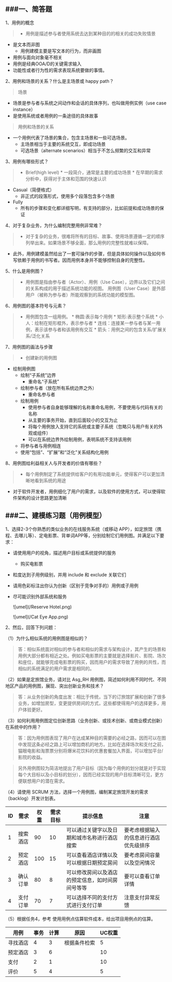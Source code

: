###一、简答题
----
1、用例的概念
>* 用例是描述参与者使用系统去达到某种目的的相关的成功失败情景
* 是文本而非图
   *  用例建模主要是写文本的行为，而非画图
* 用例与面向对象毫不相关
* 用例是经典OOA/D的关键需求输入
* 功能性或者行为性的需求表现系统要做的事情。

2、用例和场景的关系？什么是主场景或 happy path？
>场景
* 场景是参与者与系统之间动作和会话的具体序列，也叫做用例实例（use case instance）
* 是使用系统或者用例的一条途径的具体故事

>用例和场景的关系
* 一个用例代表了场景的集合，包含主场景和一些可选场景。
     * 主场景相当于主要的系统交互，即成功场景
     * 可选场景（alternate scenarios）相当于不怎么频繁的交互和异常

3、用例有哪些形式？
>* Brief(high level)
     * 一段简介，通常是主要的成功场景
     * 在早期的需求分析中，获得对于主体和范围的快速认识
* Casual（简便格式）
     * 非正式的段落形式，使用多个段落包含多个场景
* Fully
     * 所有的步骤和变化都详细写明，有支持的部分，比如前提和成功场景的保证

4、对于复杂业务，为什么编制完整用例非常难？
>* 对于复杂的业务，很难将所有的目标、故事、使用场景遵循一定的顺序列举出来。如果场景不够全面，那么用例的完整性就难以保障。
* 此外，用例建模虽然给出了一套可操作的步骤，但是具体如何操作以及如何书写依赖于用例的书写者。因而用例本身并不能够控制自身的完整性。

5、什么是用例图？
>* 用例图是指由参与者（Actor）、用例（Use Case），边界以及它们之间的关系构成的用于描述系统功能的视图。 用例图（User Case）是外部用户（被称为参与者）所能观察到的系统功能的模型图。

6、用例图的基本符号与元素？
>* 用例图包含一组用例。
    * 椭圆:表示每个用例
    * 矩形:表示整个系统
    * 小人：绘制在矩形框外，表示参与者
    * 连线：连接某一参与者与某一用例，表示该参与者和该用例有交互
    * 箭头：用例之间的包含关系/扩展关系/泛化关系

7、用例图的画法与步骤
>* 创建新的用例图
* 绘制用例图
    * 绘制“子系统”边界
         * 重命名“子系统”
    * 绘制参与者（放在所有系统边界之外）
         * 重命名参与者
    * 绘制用例
         * 使用参与者自身能够理解的名称重命名用例，不要使用与代码有关的名称
         * 从主要的事务开始，直到后面较小的交互为止
         * 将每个用例放入支持它的系统或主要子系统（忽略只与用户有关的外观或组件）
         * 可以在系统边界外绘制用例，表明系统不支持该用例
    * 将参与者与用例相连
    * 使用“包括”、“扩展”和“泛化”关系结构化用例

8、用例图给利益相关人与开发者的价值有哪些？
>* 每个用例制定了系统提供给客户的有用功能单元，使得客户可以更加清晰地看到系统的用途
* 对于软件开发者，用例细化了用户的需求，以及软件的使用方式，可以使得软件架构的设计思路更加清晰

###二、建模练习题（用例模型）
------
1、选择2-3个你熟悉的类似业务的在线服务系统（或移动 APP），如定旅馆（携程、去哪儿等）、定电影票、背单词APP等，分别绘制它们用例图。并满足以下要求：

* 请使用用户的视角，描述用户目标或系统提供的服务
     * 购买电影票
* 粒度达到子用例级别，并用 include 和 exclude 关联它们
* 请用色彩标注出你认为创新（区别于竞争对手的）用例或子用例
* 尽可能识别外部系统和服务

    ![umel](/Reserve Hotel.png)

    ![umel](/Cat Eye App.png)

2、然后，回答下列问题：

（1）为什么相似系统的用例图是相似的？
>答：相似系统面对相似的参与者和相似的需求与架构设计，其产生的场景和用例大部分都有相近之处。例如买电影票的主要就是选择影片、影院、场次和座位，就能够完成电影票的购买，因而用户的需求导致了用例的共性，而相似的系统满足的用户需求是相同的。

（2）如果是定旅馆业务，请对比 Asg_RH 用例图，简述如何利用不同时代、不同地区产品的用例图，展现、突出创新业务和技术？
>答：从业务创新的角度出发：相比于传统，当下的订旅馆扩展和创新了很多业务，如增加房型，变更提供房间的方式，这些都使得用户的选择更多，用户体验更好。

（3）如何利用用例图定位创新思路（业务创新、或技术创新、或商业模式创新）在系统中的作用？
>答：因为用例图表现了用户在达成某种目的需要的必经之路，因而可以在图中发现这条必经之路上可以增加商机的地方。比如在选择场次和支付之前，猫眼电影和淘票票分别将爆米花饮料的优惠套餐加入界面，可以增加平台/影院的收益。

>另外用例图较为简洁地提出了用户目标（因为每个用例的划分就是对于实现每个大目标以及小目标的划分），因而已经实现的用户目标清晰可见，更方便联想用户的潜在需求。

（4）请使用 SCRUM 方法，选择一个用例图，编制某定旅馆开发的需求（backlog）开发计划表。

| ID| 需求    |权重  |需求目标 |提示信息    |注意|
| --| ------- | ----|---------|-----------|-----|
| 1 | 搜索酒店 | 90  | 10     |可以通过关键字以及日期和城市名称进行酒店搜索|要考虑根据输入的信息进行酒店优先级排序|
| 2 | 预定酒店 | 100 | 15     |可以查看酒店详情以及可以根据日期预定房间|要考虑房间容量以及空闲情况|
| 3 | 确认订单 | 80  | 8      |可以修改房间以及酒店的预定信息，如时间房间号等等|要可以查看订单详情|
| 4 | 支付订单 | 70  | 7      |可以选择不同的支付方式进行支付订单|注意支付异常反馈|

（5）根据任务4，参考 使用用例点估算软件成本，给出项目用例点的估算。

 | 用例 |事务|计算|原因|UC权重|
 | ----|---|----|----|----|
 | 寻找酒店|4|3| 根据条件检索|5|
 | 预定酒店|3|6| |10|
 | 支付|2|1| |10|
 | 评价|5|4| |5|
